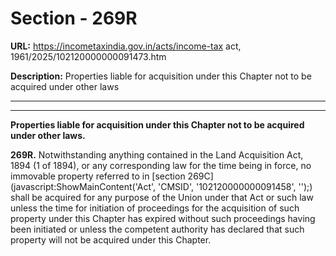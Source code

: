 # Section - 269R

**URL:** https://incometaxindia.gov.in/acts/income-tax act, 1961/2025/102120000000091473.htm

**Description:** Properties liable for acquisition under this Chapter not to be acquired under other laws

---

****

**Properties liable for acquisition under this Chapter not to be acquired under other laws.**

**269R.** Notwithstanding anything contained in the Land Acquisition Act, 1894 (1 of 1894), or any corresponding law for the time being in force, no immovable property referred to in [section 269C](javascript:ShowMainContent\('Act', 'CMSID', '102120000000091458', ''\);) shall be acquired for any purpose of the Union under that Act or such law unless the time for initiation of proceedings for the acquisition of such property under this Chapter has expired without such proceedings having been initiated or unless the competent authority has declared that such property will not be acquired under this Chapter.